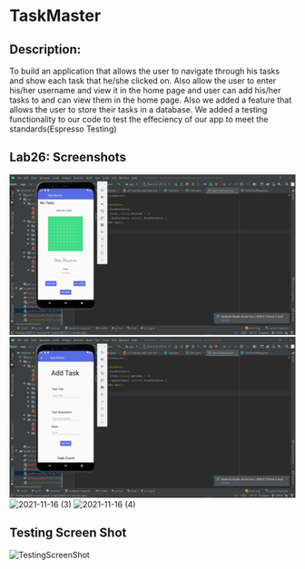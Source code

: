 # TaskMaster
## Description:
To build an application that allows the user to navigate through his tasks and show each task that he/she clicked on.
Also allow the user to enter his/her username and view it in the home page and user can add his/her tasks to and can view them in the home page.
Also we added a feature that allows the user to store their tasks in a database.
We added a testing functionality to our code to test the effeciency of our app to meet the standards(Espresso Testing)

## Lab26: Screenshots
![image description](ScreenShots/HomePageLab29.png)
![image description](ScreenShots/addTasksLab29.png)
<img width="960" alt="2021-11-16 (3)" src="https://user-images.githubusercontent.com/83535791/142072905-bed78325-8732-4854-aaf9-e6739da1fb11.png">
<img width="960" alt="2021-11-16 (4)" src="https://user-images.githubusercontent.com/83535791/142072922-1c4b7813-3a5c-4f4d-8701-65b0432e63aa.png">

## Testing Screen Shot 
<img width="960" alt="TestingScreenShot" src="https://user-images.githubusercontent.com/83535791/140648215-dcf07813-f510-4ec9-b7da-085f0d5f24e0.png">
